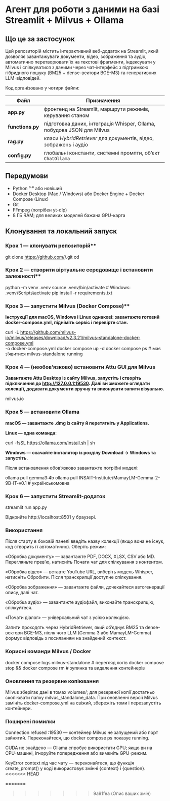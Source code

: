 # Агент для роботи з даними на базі Streamlit + Milvus + Ollama

## Що це за застосунок

Цей репозиторій містить інтерактивний веб-додаток на Streamlit, який дозволяє завантажувати документи, відео, зображення та аудіо, автоматично перетворювати їх на текстові фрагменти, індексувати у Milvus і спілкуватися з даними через чат-інтерфейс з підтримкою гібридного пошуку (BM25 + dense-вектори BGE-M3) та генеративних LLM-відповідей.  

Код організовано у чотири файли:

| Файл | Призначення |
|------|-------------|
| **app.py** | фронтенд на Streamlit, маршрути режимів, керування станом |
| **functions.py** | підготовка даних, інтеграція Whisper, Ollama, побудова JSON для Milvus |
| **rag.py** | класи *HybridRetriever* для документів, відео, зображень і аудіо |
| **config.py** | глобальні константи, системні промпти, об’єкт `ChatOllama` |

## Передумови

* Python ³ˑ⁸ або новіший  
* Docker Desktop (Mac / Windows) або Docker Engine + Docker Compose (Linux)  
* Git  
* FFmpeg (потрібен yt-dlp)  
* 8 ГБ RAM; для великих моделей бажана GPU-карта

## Клонування та локальний запуск

### Крок 1 — клонувати репозиторій**  
git clone https://github.com/<your-org>/<your-repo>.git
cd <your-repo>

### Крок 2 — створити віртуальне середовище і встановити залежності**

python -m venv .venv
source .venv/bin/activate   # Windows: .venv\Scripts\activate
pip install -r requirements.txt


### Крок 3 — запустити Milvus (Docker Compose)**

**Інструкції для macOS, Windows і Linux однакові: завантажте готовий docker-compose.yml, підніміть сервіс і перевірте стан.**

curl -L https://github.com/milvus-io/milvus/releases/download/v2.3.21/milvus-standalone-docker-compose.yml \
     -o docker-compose.yml
docker compose up -d
docker compose ps        # має з’явитися milvus-standalone running

### Крок 4 — (необов’язково) встановити Attu GUI для Milvus

**Завантажте Attu Desktop із сайту Milvus, запустіть і створіть підключення до http://127.0.0.1:19530.
Далі ви зможете оглядати колекції, додавати документи вручну та виконувати запити візуально.**

milvus.io

### Крок 5 — встановити Ollama

**macOS — завантажте .dmg із сайту й перетягніть у Applications.** 

**Linux — одна команда:**

curl -fsSL https://ollama.com/install.sh | sh

**Windows — скачайте інсталятор із розділу Download → Windows та запустіть.** 

Після встановлення обов’язково завантажте потрібні моделі:

ollama pull gemma3:4b
ollama pull INSAIT-Institute/MamayLM-Gemma-2-9B-IT-v0.1   # українськомовна

### Крок 6 — запустити Streamlit-додаток

streamlit run app.py

Відкрийте http://localhost:8501 у браузері.

### Використання

Після старту в боковій панелі введіть назву колекції (якщо вона не існує, код створить її автоматично). Оберіть режим:

«Обробка документу» — завантажте PDF, DOCX, XLSX, CSV або MD. Перегляньте прев’ю, натисніть Почати чат для спілкування з контентом.

«Обробка відео» — вставте YouTube URL, виберіть модель Whisper, натисніть Обробити. Після транскрипції доступне спілкування.

«Обробка зображення» — завантажте файли, дочекайтеся автогенерації опису, далі чат.

«Обробка аудіо» — завантажте аудіофайл, виконайте транскрипцію, спілкуйтеся.

«Почати діалог» — універсальний чат з усією колекцією.

Запити проходять через HybridRetriever, який об’єднує BM25 та dense-вектори BGE-M3, після чого LLM (Gemma 3 або MamayLM-Gemma) формує відповідь з посиланням на знайдений контекст.

### Корисні команди Milvus / Docker

docker compose logs milvus-standalone      # перегляд логів
docker compose stop && docker compose rm   # зупинка та видалення контейнерів

### Оновлення та резервне копіювання

Milvus зберігає дані в томах volumes/; для резервної копії достатньо скопіювати папку milvus_standalone_data. При оновленні версії Milvus замініть docker-compose.yml на свіжий, збережіть томи і перезапустіть контейнери.

### Поширені помилки

Connection refused :19530 — контейнер Milvus не запущений або порт зайнятий. Переконайтеся, що docker compose ps показує running.

CUDA не знайдено — Ollama спробує використати GPU; якщо ви на CPU-машині, ігноруйте попередження або вимкніть GPU-режим.

KeyError context під час чату — переконайтеся, що функція create_prompt() у коді використовує змінні {context} і {question}.
<<<<<<< HEAD

=======
>>>>>>> 9a91fea (Опис ваших змін)
